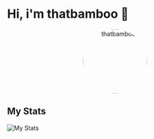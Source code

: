 # Hi, i'm **thatbamboo** 👋

<div align="center">
  <img src="https://github.com/thatbamboo.png" alt="thatbamboo" width="150" style="border-radius: 50%;"/>
</div>

## My Stats

![My Stats](https://github-readme-stats.vercel.app/api?username=thatbamboo&show_icons=true&hide_title=true&count_private=true)

<!---
thatbamboo/thatbamboo is a ✨ special ✨ repository because its `README.md` (this file) appears on your GitHub profile.
You can click the Preview link to take a look at your changes.
--->
